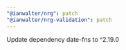 ```yaml
---
"@ianwalter/nrg": patch
"@ianwalter/nrg-validation": patch
---
```


Update dependency date-fns to ^2.19.0
